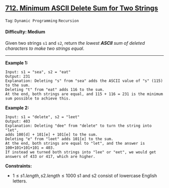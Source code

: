 ## [712. Minimum ASCII Delete Sum for Two Strings](https://leetcode.com/problems/minimum-ascii-delete-sum-for-two-strings/)

```Tag```: ```Dynamic Programming``` ```Recursion```

#### Difficulty: Medium

Given two strings ```s1``` and ```s2```, return _the lowest __ASCII__ sum of deleted characters to make two strings equal_.

---

__Example 1:__
```
Input: s1 = "sea", s2 = "eat"
Output: 231
Explanation: Deleting "s" from "sea" adds the ASCII value of "s" (115) to the sum.
Deleting "t" from "eat" adds 116 to the sum.
At the end, both strings are equal, and 115 + 116 = 231 is the minimum sum possible to achieve this.
```

__Example 2:__
```
Input: s1 = "delete", s2 = "leet"
Output: 403
Explanation: Deleting "dee" from "delete" to turn the string into "let",
adds 100[d] + 101[e] + 101[e] to the sum.
Deleting "e" from "leet" adds 101[e] to the sum.
At the end, both strings are equal to "let", and the answer is 100+101+101+101 = 403.
If instead we turned both strings into "lee" or "eet", we would get answers of 433 or 417, which are higher.
```

__Constraints:__

- $1 \le s1.length, s2.length \le 1000$
s1 and s2 consist of lowercase English letters.
